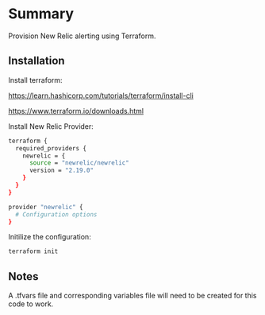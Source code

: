 # Summary
Provision New Relic alerting using Terraform.

## Installation

Install terraform:

https://learn.hashicorp.com/tutorials/terraform/install-cli

https://www.terraform.io/downloads.html

Install New Relic Provider:
```bash
terraform {
  required_providers {
    newrelic = {
      source = "newrelic/newrelic"
      version = "2.19.0"
    }
  }
}

provider "newrelic" {
  # Configuration options
}
```

Initilize the configuration:
```bash
terraform init
```

## Notes
A .tfvars file and corresponding variables file will need to be created for this code to work. 

